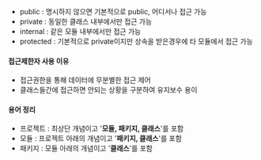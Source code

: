 
- public : 명시하지 않으면 기본적으로 public, 어디서나 접근 가능
- private : 동일한 클래스 내부에서만 접근 가능
- internal : 같은 모듈 내부에서만 접근 가능
- protected : 기본적으로 private이지만 상속을 받은경우에 타 모듈에서 접근 가능

#### 접근제한자 사용 이유
- 접근권한을 통해 데이터에 무분별한 접근 제어
- 클래스들간에 접근하면 안되는 상황을 구분하여 유지보수 용이

#### 용어 정리
- 프로젝트 : 최상단 개념이고 '**모듈, 패키지, 클래스**'를 포함
- 모듈 : 프로젝트 아래의 개념이고 '**패키지, 클래스**'를 포함
- 패키지 : 모듈 아래의 개념이고 '**클래스**'를 포함